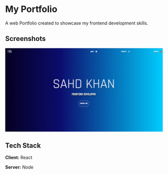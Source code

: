 # My Portfolio

A web Portfolio created to showcase my frontend development skills.

## Screenshots

![App Screenshot](screenshot.png)

## Tech Stack

**Client:** React

**Server:** Node
